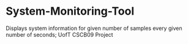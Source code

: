 # System-Monitoring-Tool
Displays system information for given number of samples every given number of seconds; UofT CSCB09 Project
